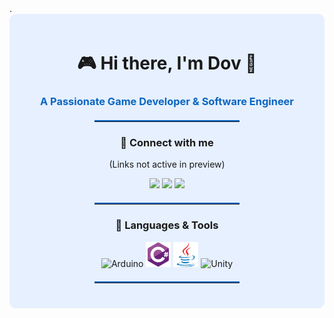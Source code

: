 <!-- 💙 PROFILE CARD STYLE START -->.
<div align="center" style="background-color:#e6f0ff; padding: 20px; border-radius: 10px;">

  <h1>🎮 Hi there, I'm Dov 👋</h1>
  <h3 style="color:#0a66c2;">A Passionate Game Developer & Software Engineer</h3>

  

  <hr style="border: none; border-top: 2px solid #0a66c2; width: 50%; margin: 20px auto;" />

  <h3>💬 Connect with me</h3>
  <p>(Links not active in preview)</p>
  <p>
    <img src="https://img.shields.io/badge/LinkedIn-%230077B5.svg?style=for-the-badge&logo=linkedin&logoColor=white"/>
    <img src="https://img.shields.io/badge/GitHub-%2312100E.svg?style=for-the-badge&logo=github&logoColor=white"/>
    <img src="https://img.shields.io/badge/Itch.io-%23FA5C5C.svg?style=for-the-badge&logo=itchdotio&logoColor=white"/>
  </p>

  <hr style="border: none; border-top: 2px solid #0a66c2; width: 50%; margin: 20px auto;" />

  <h3>🧰 Languages & Tools</h3>
  <p>
    <img src="https://cdn.worldvectorlogo.com/logos/arduino-1.svg" alt="Arduino" width="40" height="40"/>  
    <img src="https://raw.githubusercontent.com/devicons/devicon/master/icons/csharp/csharp-original.svg" alt="C#" width="40" height="40"/>  
    <img src="https://raw.githubusercontent.com/devicons/devicon/master/icons/java/java-original.svg" alt="Java" width="40" height="40"/>  
    <img src="https://www.vectorlogo.zone/logos/unity3d/unity3d-icon.svg" alt="Unity" width="40" height="40"/>  
  </p>

  <hr style="border: none; border-top: 2px solid #0a66c2; width: 50%; margin: 20px auto;" />


</div>
<!-- 💙 PROFILE CARD STYLE END -->
